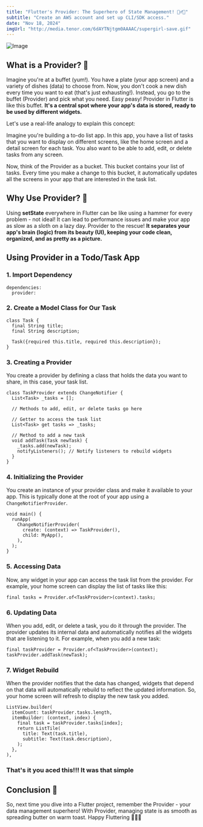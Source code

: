 ```yaml
---
title: "Flutter's Provider: The Superhero of State Management! 🦸‍♂️🚀"
subtitle: "Create an AWS account and set up CLI/SDK access."
date: "Nov 18, 2024"
imgUrl: "http://media.tenor.com/6dAYTNjtgm0AAAAC/supergirl-save.gif"
---
```


![Image](https://media.tenor.com/6dAYTNjtgm0AAAAC/supergirl-save.gif)

## What is a Provider? 🤔
Imagine you're at a buffet (yum!). You have a plate (your app screen) and a variety of dishes (data) to choose from. Now, you don't cook a new dish every time you want to eat (that's just exhausting!). Instead, you go to the buffet (Provider) and pick what you need. Easy peasy! Provider in Flutter is like this buffet. **It's a central spot where your app's data is stored, ready to be used by different widgets.**

Let's use a real-life analogy to explain this concept:

Imagine you're building a to-do list app. In this app, you have a list of tasks that you want to display on different screens, like the home screen and a detail screen for each task. You also want to be able to add, edit, or delete tasks from any screen.

Now, think of the Provider as a bucket. This bucket contains your list of tasks. Every time you make a change to this bucket, it automatically updates all the screens in your app that are interested in the task list.

## Why Use Provider? 🚀

Using **setState** everywhere in Flutter can be like using a hammer for every problem - not ideal! It can lead to performance issues and make your app as slow as a sloth on a lazy day. Provider to the rescue! **It separates your app's brain (logic) from its beauty (UI), keeping your code clean, organized, and as pretty as a picture.**

## Using Provider in a Todo/Task App

### 1. Import Dependency

``` 
dependencies:
  provider: 
```

### 2. Create a Model Class for Our Task

``` 
class Task {
  final String title;
  final String description;

  Task({required this.title, required this.description});
}
```


### 3. Creating a Provider

You create a provider by defining a class that holds the data you want to share, in this case, your task list.

```
class TaskProvider extends ChangeNotifier {
  List<Task> _tasks = [];

  // Methods to add, edit, or delete tasks go here

  // Getter to access the task list
  List<Task> get tasks => _tasks;

  // Method to add a new task
  void addTask(Task newTask) {
    _tasks.add(newTask);
    notifyListeners(); // Notify listeners to rebuild widgets
  }
}
```

### 4. Initializing the Provider

You create an instance of your provider class and make it available to your app. This is typically done at the root of your app using a `ChangeNotifierProvider`.

``` 
void main() {
  runApp(
    ChangeNotifierProvider(
      create: (context) => TaskProvider(),
      child: MyApp(),
    ),
  );
}
```

### 5. Accessing Data

Now, any widget in your app can access the task list from the provider. For example, your home screen can display the list of tasks like this:

``` 
final tasks = Provider.of<TaskProvider>(context).tasks;
```

### 6. Updating Data

When you add, edit, or delete a task, you do it through the provider. The provider updates its internal data and automatically notifies all the widgets that are listening to it. For example, when you add a new task:

``` 
final taskProvider = Provider.of<TaskProvider>(context);
taskProvider.addTask(newTask);
```

### 7. Widget Rebuild

When the provider notifies that the data has changed, widgets that depend on that data will automatically rebuild to reflect the updated information. So, your home screen will refresh to display the new task you added.

``` 
ListView.builder(
  itemCount: taskProvider.tasks.length,
  itemBuilder: (context, index) {
    final task = taskProvider.tasks[index];
    return ListTile(
      title: Text(task.title),
      subtitle: Text(task.description),
    );
  },
),
```
### That's it you aced this!!! It was that simple

## Conclusion 🌈

So, next time you dive into a Flutter project, remember the Provider - your data management superhero! With Provider, managing state is as smooth as spreading butter on warm toast. Happy Fluttering 🎉✨🚀

